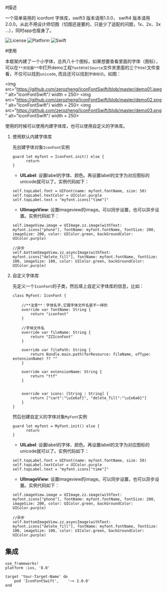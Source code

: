 #描述

一个简单易用的 iconfont 字体库，swift3 版本请用1.0.0， swift4 版本请用2.0.0。从此不用设计师切图（切图还是要的，只是少了适配的问题，1x、2x、3x ...），同时app也瘦身了。

![License](https://img.shields.io/cocoapods/l/ImagePicker.svg?style=flat)
![Platform](https://img.shields.io/cocoapods/p/ImagePicker.svg?style=flat)
![Swift](https://img.shields.io/badge/%20in-swift%203.0-orange.svg)

#使用

本框架内建了一个小字体，总共八十个图标，如果想要查看里面的字体（图标），可以在`**浏览器**`中打开demo工程`fontHtmlSource`文件夹里面的三个`html`文件查看，不仅可以找到`unicode`, 而且还可以找到`字体标识`。如图：

<img src="https://github.com/zerozheng/IconFontSwift/blob/master/demo01.jpeg" alt="IconFontSwift"/ width = 250>
<img src="https://github.com/zerozheng/IconFontSwift/blob/master/demo02.png" alt="IconFontSwift"/ width = 250>
<img src="https://github.com/zerozheng/IconFontSwift/blob/master/demo03.png" alt="IconFontSwift"/ width = 250>


使用的时候可以使用内建字体库，也可以使用自定义的字体库。

1. 使用默认内建字体库
	
	先创建字体对象`IconFont`实例
	
	```
	guard let myfont = IconFont.init() else {
		  return
	}
	```
	
	* **UILabel**: 设置label的字体、颜色。再设置label的文字为对应图标的unicode就可以了。实例代码如下：
	
	```
	self.topLabel.font = UIFont(name: myfont.fontName, size: 50)
	self.topLabel.textColor = UIColor.purple
	self.topLabel.text = "myfont.icons["time"]"
	```
	
	* **UIImageView**: 设置imageview的image。可以同步设置，也可以异步设置。实例代码如下：
	
	
	```
	self.imageView.image = UIImage.zz.image(withText: myfont.icons["phone"], fontName: myfont.fontName, fontSize: 200, imageSize: 200, color: UIColor.green, backGroundColor: UIColor.purple)
	        
	//异步
	self.bottomImageView.zz.asyncImage(withText: myfont.icons["delete_fill"], fontName: myfont.fontName, fontSize: 100, imageSize: 100, color: UIColor.green, backGroundColor: UIColor.purple)
	```
	

2. 自定义字体库
	
	先定义一个`IconFont`的子类，然后填上自定义字体库的信息，比如：
	
	```
	class MyFont: IconFont {
	    
	    //**注意**：字体名字,它跟字体文件名是不一样的
	    override var fontName: String {
	        return "iconfont"
	    }
	    
	    //字体文件名
	    override var fileName: String {
	        return "ZZIconFont"
	    }
	    
	    override var filePath: String {
	        return Bundle.main.path(forResource: fileName, ofType: extensionName) ?? ""
	    }
	    
	    override var extensionName: String {
	        return "ttf"
	    }
	    
	    
	    override var icons: [String : String] {
	        return ["cart":"\u{e6af}", "delete_fill":"\u{e6a6}"]
	    }
	}
	```
	
	然后创建自定义的字体对象`MyFont`实例
	
	```
	guard let myfont = MyFont.init() else {
		  return
	}
	```
	
	* **UILabel**: 设置label的字体、颜色。再设置label的文字为对应图标的unicode就可以了。实例代码如下：
	
	```
	self.topLabel.font = UIFont(name: myfont.fontName, size: 50)
	self.topLabel.textColor = UIColor.purple
	self.topLabel.text = "myfont.icons["time"]"
	```
	
	* **UIImageView**: 设置imageview的image。可以同步设置，也可以异步设置。实例代码如下：
	
	```
	self.imageView.image = UIImage.zz.image(withText: myfont.icons["phone"], fontName: myfont.fontName, fontSize: 200, imageSize: 200, color: UIColor.green, backGroundColor: UIColor.purple)
	        
	//异步
	self.bottomImageView.zz.asyncImage(withText: myfont.icons["delete_fill"], fontName: myfont.fontName, fontSize: 100, imageSize: 100, color: UIColor.green, backGroundColor: UIColor.purple)
	```


## 集成
```
use_frameworks!
platform :ios, '8.0'

target 'Your-Target-Name' do
    pod 'IconFontSwift',    '~> 2.0.0'
end
```



